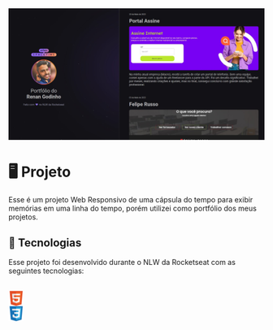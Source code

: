 <div>
  <img src=".github/nlw.jpg" alt="Demonstração do projeto" widht="100%" />
</div>

# 🖥️ Projeto

<p>
  Esse é um projeto Web Responsivo de uma cápsula do tempo para exibir memórias em uma linha do tempo, porém utilizei como portfólio dos meus projetos.
</p>

## 🚀 Tecnologias

<p>
 Esse projeto foi desenvolvido durante o NLW da Rocketseat com as seguintes tecnologias: 
  <div><br/>
    <img align="center" alt="Renan-Js" height="30" widht="40" src="https://raw.githubusercontent.com/devicons/devicon/master/icons/html5/html5-original.svg"><br/>
    <img align="center" alt="Renan-Js" height="30" widht="40" src="https://raw.githubusercontent.com/devicons/devicon/master/icons/css3/css3-original.svg">
  </div>
</p>
